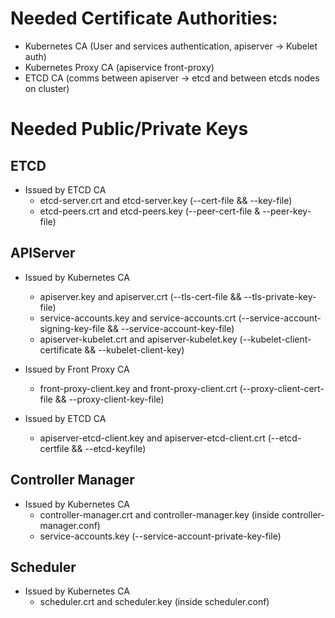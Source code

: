 # Needed Certificate Authorities:

* Kubernetes CA (User and services authentication, apiserver -> Kubelet auth)
* Kubernetes Proxy CA (apiservice front-proxy)
* ETCD CA (comms between apiserver -> etcd and between etcds nodes on cluster)

# Needed Public/Private Keys

## ETCD
* Issued by ETCD CA
  * etcd-server.crt and etcd-server.key (--cert-file && --key-file)
  * etcd-peers.crt and etcd-peers.key (--peer-cert-file & --peer-key-file)

## APIServer
* Issued by Kubernetes CA
  * apiserver.key and apiserver.crt (--tls-cert-file && --tls-private-key-file)
  * service-accounts.key and service-accounts.crt (--service-account-signing-key-file && --service-account-key-file)
  * apiserver-kubelet.crt and apiserver-kubelet.key (--kubelet-client-certificate && --kubelet-client-key)

* Issued by Front Proxy CA
  * front-proxy-client.key and front-proxy-client.crt (--proxy-client-cert-file && --proxy-client-key-file)

* Issued by ETCD CA
  * apiserver-etcd-client.key and apiserver-etcd-client.crt (--etcd-certfile && --etcd-keyfile)

## Controller Manager
* Issued by Kubernetes CA
  * controller-manager.crt and controller-manager.key (inside controller-manager.conf)
  * service-accounts.key (--service-account-private-key-file)

## Scheduler
* Issued by Kubernetes CA
  * scheduler.crt and scheduler.key (inside scheduler.conf)